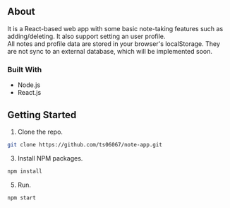 ## About
It is a React-based web app with some basic note-taking features such as adding/deleting. It also support setting an user profile. \
All notes and profile data are stored in your browser's localStorage.
They are not sync to an external database, which will be implemented soon.

### Built With
* Node.js
* React.js

## Getting Started
1. Clone the repo.
  ```sh
  git clone https://github.com/ts06067/note-app.git
  ```
3. Install NPM packages.
  ```sh
  npm install
  ```
5. Run.
  ```sh
  npm start
  ```
